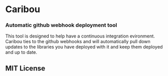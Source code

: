# Caribou

### Automatic github webhook deployment tool

This tool is designed to help have a continuous integration evironment. Caribou ties to the github webhooks and will automatically pull down updates to the libraries you have deployed with it and keep them deployed and up to date.

## MIT License
